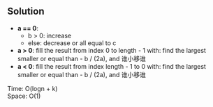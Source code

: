 ## Solution
* **a == 0**:
    * b > 0: increase
    * else: decrease or all equal to c
* **a > 0**:
    fill the result from index 0 to length - 1 with: find the largest smaller or equal than - b / (2a), and 谁小移谁
* **a < 0**:
    fill the result from index length - 1 to 0 with: find the largest smaller or equal than - b / (2a), and 谁小移谁

Time: O(logn + k)<br>
Space: O(1) 

